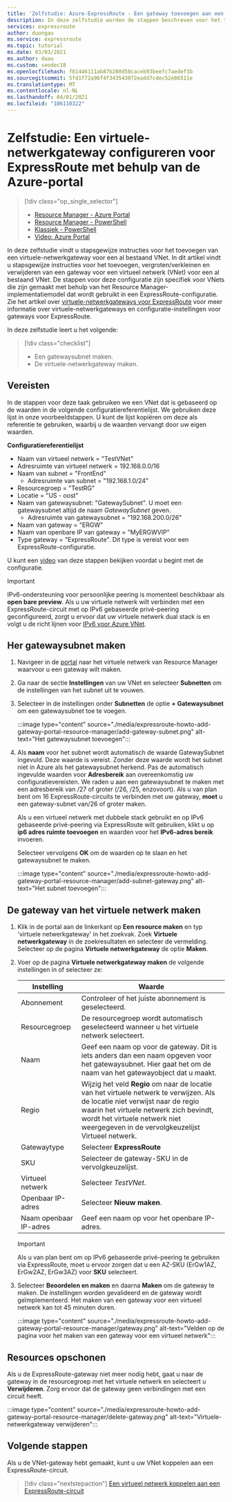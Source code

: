 ```yaml
---
title: 'Zelfstudie: Azure-ExpressRoute - Een gateway toevoegen aan een VNet (Azure-portal)'
description: In deze zelfstudie worden de stappen beschreven voor het toevoegen van een virtuele-netwerkgateway aan een VNet voor ExpressRoute met behulp van de Azure-portal.
services: expressroute
author: duongau
ms.service: expressroute
ms.topic: tutorial
ms.date: 03/03/2021
ms.author: duau
ms.custom: seodec18
ms.openlocfilehash: f81446111ab87b280d50caceb93beefc7aedef3b
ms.sourcegitcommit: 5fd1f72a96f4f343543072eadd7cdec52e86511e
ms.translationtype: MT
ms.contentlocale: nl-NL
ms.lasthandoff: 04/01/2021
ms.locfileid: "106110322"
---
```

# <a name="tutorial-configure-a-virtual-network-gateway-for-expressroute-using-the-azure-portal"></a>Zelfstudie: Een virtuele-netwerkgateway configureren voor ExpressRoute met behulp van de Azure-portal
> [!div class="op_single_selector"]
> * [Resource Manager - Azure Portal](expressroute-howto-add-gateway-portal-resource-manager.md)
> * [Resource Manager - PowerShell](expressroute-howto-add-gateway-resource-manager.md)
> * [Klassiek - PowerShell](expressroute-howto-add-gateway-classic.md)
> * [Video: Azure Portal](https://azure.microsoft.com/documentation/videos/azure-expressroute-how-to-create-a-vpn-gateway-for-your-virtual-network)
> 

In deze zelfstudie vindt u stapsgewijze instructies voor het toevoegen van een virtuele-netwerkgateway voor een al bestaand VNet. In dit artikel vindt u stapsgewijze instructies voor het toevoegen, vergroten/verkleinen en verwijderen van een gateway voor een virtueel netwerk (VNet) voor een al bestaand VNet. De stappen voor deze configuratie zijn specifiek voor VNets die zijn gemaakt met behulp van het Resource Manager-implementatiemodel dat wordt gebruikt in een ExpressRoute-configuratie. Zie het artikel over [virtuele-netwerkgateways voor ExpressRoute](expressroute-about-virtual-network-gateways.md) voor meer informatie over virtuele-netwerkgateways en configuratie-instellingen voor gateways voor ExpressRoute. 

In deze zelfstudie leert u het volgende:
> [!div class="checklist"]
> - Een gatewaysubnet maken.
> - De virtuele-netwerkgateway maken.

## <a name="prerequisites"></a>Vereisten

In de stappen voor deze taak gebruiken we een VNet dat is gebaseerd op de waarden in de volgende configuratiereferentielijst. We gebruiken deze lijst in onze voorbeeldstappen. U kunt de lijst kopiëren om deze als referentie te gebruiken, waarbij u de waarden vervangt door uw eigen waarden.

**Configuratiereferentielijst**

* Naam van virtueel netwerk = "TestVNet"
* Adresruimte van virtueel netwerk = 192.168.0.0/16
* Naam van subnet = "FrontEnd" 
    * Adresruimte van subnet = "192.168.1.0/24"
* Resourcegroep = "TestRG"
* Locatie = "US - oost"
* Naam van gatewaysubnet: "GatewaySubnet". U moet een gatewaysubnet altijd de naam *GatewaySubnet* geven.
    * Adresruimte van gatewaysubnet = "192.168.200.0/26"
* Naam van gateway = "ERGW"
* Naam van openbare IP van gateway = "MyERGWVIP"
* Type gateway = "ExpressRoute". Dit type is vereist voor een ExpressRoute-configuratie.

U kunt een [video](https://azure.microsoft.com/documentation/videos/azure-expressroute-how-to-create-a-vpn-gateway-for-your-virtual-network) van deze stappen bekijken voordat u begint met de configuratie.

> [!IMPORTANT]
> IPv6-ondersteuning voor persoonlijke peering is momenteel beschikbaar als **open bare preview**. Als u uw virtuele netwerk wilt verbinden met een ExpressRoute-circuit met op IPv6 gebaseerde privé-peering geconfigureerd, zorgt u ervoor dat uw virtuele netwerk dual stack is en volgt u de richt lijnen voor [IPv6 voor Azure VNet](../virtual-network/ipv6-overview.md).
> 
> 

## <a name="create-the-gateway-subnet"></a>Her gatewaysubnet maken

1. Navigeer in de [portal](https://portal.azure.com) naar het virtuele netwerk van Resource Manager waarvoor u een gateway wilt maken.
1. Ga naar de sectie **Instellingen** van uw VNet en selecteer **Subnetten** om de instellingen van het subnet uit te vouwen.
1. Selecteer in de instellingen onder **Subnetten** de optie **+ Gatewaysubnet** om een gatewaysubnet toe te voegen. 
   
    :::image type="content" source="./media/expressroute-howto-add-gateway-portal-resource-manager/add-gateway-subnet.png" alt-text="Het gatewaysubnet toevoegen":::

1. Als **naam** voor het subnet wordt automatisch de waarde GatewaySubnet ingevuld. Deze waarde is vereist. Zonder deze waarde wordt het subnet niet in Azure als het gatewaysubnet herkend. Pas de automatisch ingevulde waarden voor **Adresbereik** aan overeenkomstig uw configuratievereisten. We raden u aan een gatewaysubnet te maken met een adresbereik van /27 of groter (/26, /25, enzovoort). Als u van plan bent om 16 ExpressRoute-circuits te verbinden met uw gateway, **moet** u een gateway-subnet van/26 of groter maken.

    Als u een virtueel netwerk met dubbele stack gebruikt en op IPv6 gebaseerde privé-peering via ExpressRoute wilt gebruiken, klikt u op **ip6 adres ruimte toevoegen** en waarden voor het **IPv6-adres bereik** invoeren.

    Selecteer vervolgens **OK** om de waarden op te slaan en het gatewaysubnet te maken.

    :::image type="content" source="./media/expressroute-howto-add-gateway-portal-resource-manager/add-subnet-gateway.png" alt-text="Het subnet toevoegen":::

## <a name="create-the-virtual-network-gateway"></a>De gateway van het virtuele netwerk maken

1. Klik in de portal aan de linkerkant op **Een resource maken** en typ 'virtuele netwerkgateway' in het zoekvak. Zoek **Virtuele netwerkgateway** in de zoekresultaten en selecteer de vermelding. Selecteer op de pagina **Virtuele netwerkgateway** de optie **Maken**.
1. Voer op de pagina **Virtuele netwerkgateway maken** de volgende instellingen in of selecteer ze:

    | Instelling | Waarde |
    | --------| ----- |
    | Abonnement | Controleer of het juiste abonnement is geselecteerd. |
    | Resourcegroep | De resourcegroep wordt automatisch geselecteerd wanneer u het virtuele netwerk selecteert. | 
    | Naam | Geef een naam op voor de gateway. Dit is iets anders dan een naam opgeven voor het gatewaysubnet. Hier gaat het om de naam van het gatewayobject dat u maakt.|
    | Regio | Wijzig het veld **Regio** om naar de locatie van het virtuele netwerk te verwijzen. Als de locatie niet verwijst naar de regio waarin het virtuele netwerk zich bevindt, wordt het virtuele netwerk niet weergegeven in de vervolgkeuzelijst Virtueel netwerk. |
    | Gatewaytype | Selecteer **ExpressRoute**|
    | SKU | Selecteer de gateway-SKU in de vervolgkeuzelijst. |
    | Virtueel netwerk | Selecteer *TestVNet*. |
    | Openbaar IP-adres | Selecteer **Nieuw maken**.|
    | Naam openbaar IP-adres | Geef een naam op voor het openbare IP-adres. |

    > [!IMPORTANT]
    > Als u van plan bent om op IPv6 gebaseerde privé-peering te gebruiken via ExpressRoute, moet u ervoor zorgen dat u een AZ-SKU (ErGw1AZ, ErGw2AZ, ErGw3AZ) voor **SKU** selecteert.
    > 
    > 

1. Selecteer **Beoordelen en maken** en daarna **Maken** om de gateway te maken. De instellingen worden gevalideerd en de gateway wordt geïmplementeerd. Het maken van een gateway voor een virtueel netwerk kan tot 45 minuten duren.

    :::image type="content" source="./media/expressroute-howto-add-gateway-portal-resource-manager/gateway.png" alt-text="Velden op de pagina voor het maken van een gateway voor een virtueel netwerk":::

## <a name="clean-up-resources"></a>Resources opschonen

Als u de ExpressRoute-gateway niet meer nodig hebt, gaat u naar de gateway in de resourcegroep met het virtuele netwerk en selecteert u **Verwijderen**. Zorg ervoor dat de gateway geen verbindingen met een circuit heeft.

:::image type="content" source="./media/expressroute-howto-add-gateway-portal-resource-manager/delete-gateway.png" alt-text="Virtuele-netwerkgateway verwijderen":::

## <a name="next-steps"></a>Volgende stappen
Als u de VNet-gateway hebt gemaakt, kunt u uw VNet koppelen aan een ExpressRoute-circuit. 

> [!div class="nextstepaction"]
> [Een virtueel netwerk koppelen aan een ExpressRoute-circuit](expressroute-howto-linkvnet-portal-resource-manager.md)
